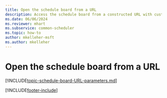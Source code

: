 ```yaml
---
title: Open the schedule board from a URL
description: Access the schedule board from a constructed URL with custom parameters.
ms.date: 06/06/2024
ms.reviewer: mhart
ms.subservice: common-scheduler
ms.topic: how-to
author: mkelleher-msft
ms.author: mkelleher
---
```


# Open the schedule board from a URL

[!INCLUDE[topic-schedule-board-URL-parameters.md](../shared/urs/schedule-board-URL-parameters.md)]

[!INCLUDE[footer-include](../includes/footer-banner.md)]